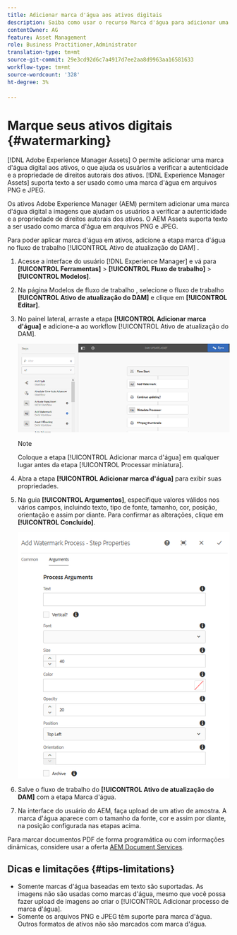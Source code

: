 ```yaml
---
title: Adicionar marca d'água aos ativos digitais
description: Saiba como usar o recurso Marca d'água para adicionar uma marca d'água digital aos ativos.
contentOwner: AG
feature: Asset Management
role: Business Practitioner,Administrator
translation-type: tm+mt
source-git-commit: 29e3cd92d6c7a4917d7ee2aa8d9963aa16581633
workflow-type: tm+mt
source-wordcount: '328'
ht-degree: 3%

---
```



# Marque seus ativos digitais {#watermarking}

[!DNL Adobe Experience Manager Assets] O permite adicionar uma marca d&#39;água digital aos ativos, o que ajuda os usuários a verificar a autenticidade e a propriedade de direitos autorais dos ativos. [!DNL Experience Manager Assets] suporta texto a ser usado como uma marca d&#39;água em arquivos PNG e JPEG.

Os ativos Adobe Experience Manager (AEM) permitem adicionar uma marca d&#39;água digital a imagens que ajudam os usuários a verificar a autenticidade e a propriedade de direitos autorais dos ativos. O AEM Assets suporta texto a ser usado como marca d&#39;água em arquivos PNG e JPEG.

Para poder aplicar marca d&#39;água em ativos, adicione a etapa marca d&#39;água no fluxo de trabalho [!UICONTROL Ativo de atualização do DAM] .

1. Acesse a interface do usuário [!DNL Experience Manager] e vá para **[!UICONTROL Ferramentas]** > **[!UICONTROL Fluxo de trabalho]** > **[!UICONTROL Modelos]**.
1. Na página Modelos de fluxo de trabalho , selecione o fluxo de trabalho **[!UICONTROL Ativo de atualização do DAM]** e clique em **[!UICONTROL Editar]**.

1. No painel lateral, arraste a etapa **[!UICONTROL Adicionar marca d&#39;água]** e adicione-a ao workflow [!UICONTROL Ativo de atualização do DAM].

   ![Arraste a etapa adicionar marca d&#39;água no fluxo de trabalho do ativo de atualização do DAM](assets/add_watermark_step_aem_assets.png)

   >[!NOTE]
   >
   >Coloque a etapa [!UICONTROL Adicionar marca d&#39;água] em qualquer lugar antes da etapa [!UICONTROL Processar miniatura].

1. Abra a etapa **[!UICONTROL Adicionar marca d&#39;água]** para exibir suas propriedades.
1. Na guia **[!UICONTROL Argumentos]**, especifique valores válidos nos vários campos, incluindo texto, tipo de fonte, tamanho, cor, posição, orientação e assim por diante. Para confirmar as alterações, clique em **[!UICONTROL Concluído]**.

   ![Forneça os argumentos na etapa adicionar marca d&#39;água no Assets](assets/arguments_add_watermark_aem_assets.png)

1. Salve o fluxo de trabalho do **[!UICONTROL Ativo de atualização do DAM]** com a etapa Marca d&#39;água.
1. Na interface do usuário do AEM, faça upload de um ativo de amostra. A marca d&#39;água aparece com o tamanho da fonte, cor e assim por diante, na posição configurada nas etapas acima.

Para marcar documentos PDF de forma programática ou com informações dinâmicas, considere usar a oferta [AEM Document Services](/help/forms/using/overview-aem-document-services.md).

## Dicas e limitações {#tips-limitations}

* Somente marcas d&#39;água baseadas em texto são suportadas. As imagens não são usadas como marcas d&#39;água, mesmo que você possa fazer upload de imagens ao criar o [!UICONTROL Adicionar processo de marca d&#39;água].
* Somente os arquivos PNG e JPEG têm suporte para marca d&#39;água. Outros formatos de ativos não são marcados com marca d&#39;água.

